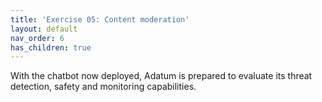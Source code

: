 ```yaml
---
title: 'Exercise 05: Content moderation'
layout: default
nav_order: 6
has_children: true
---
```


With the chatbot now deployed, Adatum is prepared to evaluate its threat detection, safety and monitoring capabilities.